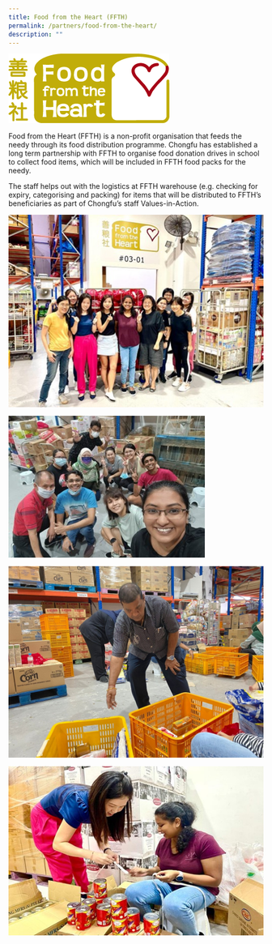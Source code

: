 ```yaml
---
title: Food from the Heart (FFTH)
permalink: /partners/food-from-the-heart/
description: ""
---
```

![](/images/FFTH%20Logo.png)

Food from the Heart (FFTH) is a non-profit organisation that feeds the needy through its food distribution programme. Chongfu has established a long term partnership with FFTH to organise food donation drives in school to collect food items, which will be included in FFTH food packs for the needy.

The staff helps out with the logistics at FFTH warehouse (e.g. checking for expiry, categorising and packing) for items that will be distributed to FFTH’s beneficiaries as part of Chongfu’s staff Values-in-Action.

![Picture of our staff volunteering at Food from the Heart.](/images/FFTH_Pic1.jpg)

![Picture of our staff volunteering at Food from the Heart.](/images/FFTH_Pic2.jpg)

![Picture of our staff volunteering at Food from the Heart.](/images/FFTH_Pic3.jpg)

![Picture of our staff volunteering at Food from the Heart.](/images/FFTH_Pic4.jpg)